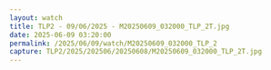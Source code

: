 ```yaml
---
layout: watch
title: TLP2 - 09/06/2025 - M20250609_032000_TLP_2T.jpg
date: 2025-06-09 03:20:00
permalink: /2025/06/09/watch/M20250609_032000_TLP_2
capture: TLP2/2025/202506/20250608/M20250609_032000_TLP_2T.jpg
---
```

